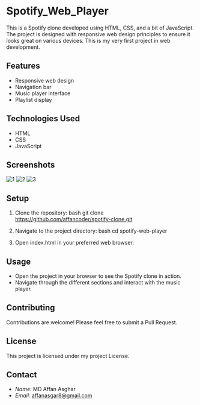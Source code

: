 # Spotify_Web_Player

This is a Spotify clone developed using HTML, CSS, and a bit of JavaScript. The project is designed with responsive web design principles to ensure it looks great on various devices. This is my very first project in web development.

## Features

- Responsive web design
- Navigation bar
- Music player interface
- Playlist display

## Technologies Used

- HTML
- CSS
- JavaScript

## Screenshots

![1](https://github.com/affancoder/Spotify_Web_Player/assets/113276865/87e6614d-fb2f-4f5d-8a09-6224464fc509)
![2](https://github.com/affancoder/Spotify_Web_Player/assets/113276865/018dd8ea-c264-42fc-8c60-dd73738d6f8d)
![3](https://github.com/affancoder/Spotify_Web_Player/assets/113276865/1eb902ba-cf0d-48e0-923d-99d81f0f204a)

## Setup

1. Clone the repository:
   bash
   git clone https://github.com/affancoder/spotify-clone.git
   

2. Navigate to the project directory:
   bash
   cd spotify-web-player
   

3. Open index.html in your preferred web browser.

## Usage

- Open the project in your browser to see the Spotify clone in action.
- Navigate through the different sections and interact with the music player.

## Contributing

Contributions are welcome! Please feel free to submit a Pull Request.

## License

This project is licensed under my project License.

## Contact

- *Name:* MD Affan Asghar
- *Email:* affanasgar8@gmail.com

